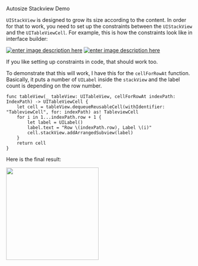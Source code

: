 Autosize Stackview Demo

`UIStackView` is designed to grow its size according to the content. In order for that to work, you need to set up the constraints between the `UIStackView` and the `UITableViewCell`. For example, this is how the constraints look like in interface builder: 

[![enter image description here][1]][1]
[![enter image description here][2]][2]


If you like setting up constraints in code, that should work too. 

To demonstrate that this will work, I have this for the `cellForRowAt` function. Basically, it puts a number of `UILabel` inside the `stackView` and the label count is depending on the row number. 

    func tableView(_ tableView: UITableView, cellForRowAt indexPath: IndexPath) -> UITableViewCell {
        let cell = tableView.dequeueReusableCell(withIdentifier: "TableviewCell", for: indexPath) as! TableviewCell
        for i in 1...indexPath.row + 1 {
            let label = UILabel()
            label.text = "Row \(indexPath.row), Label \(i)"
            cell.stackView.addArrangedSubview(label)
        }
        return cell
    }

Here is the final result:

<img src="https://i.stack.imgur.com/04vVT.png" width="250"/>


  [1]: https://i.stack.imgur.com/XtE3t.png
  [2]: https://i.stack.imgur.com/9rzzJ.png
  [3]: https://i.stack.imgur.com/04vVT.png
